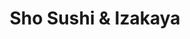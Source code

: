 ---
layout: place
title: "Sho Sushi & Izakaya"
permalink: /colorado/centennial/sho-sushi-izakaya.html
stateAbbr: CO
stateName: Colorado
cityName: Centennial
place_id: ChIJb9FE7YePbIcRnsYvbuN5_Ak
photos:
  - name: >-
      places/ChIJb9FE7YePbIcRnsYvbuN5_Ak/photos/AeeoHcKOuGWG_6ee-jrDE5aG-rCeYYqBrej13IqTSQRlI6xkRlzCWWXQx65Jha8fpnpnUfqPtbZATKJv1CH-FBzURlYirIrX4ahoeD9CJL-5iK7m8bLMlTdj8C9IPCUWoCzINzEem1M-8I-WyTvBXfWhQ01qQytohKBKEUHpEbz6GPhye86CqPdagNMSyyRlZofaLuDC4lsWFse_u0GjNrwkx8IoN68mRshur9hSMwP8wfwuyrby1PFwVw-4_OlRjAjwqglNGRsIa_NEjrj-tQJbwSOpjULTOkanX5OgxsXkXfKr_A
    widthPx: 3600
    heightPx: 2400
    authorAttributions:
      - displayName: Sho Sushi & Izakaya
        uri: https://maps.google.com/maps/contrib/117329144214669266302
        photoUri: >-
          https://lh3.googleusercontent.com/a-/ALV-UjVlJsrq2gDSzsskhLnJP_oyoVc2FeaB_bUt4mglZ6EsZsM4pEQM=s100-p-k-no-mo
    flagContentUri: >-
      https://www.google.com/local/imagery/report/?cb_client=maps_api_places.places_api&image_key=!1e10!2sAF1QipMUSSdTKmSuYiYxXBpt7kbnTlfX3R6jojGwtn40&hl=en-US
    googleMapsUri: >-
      https://www.google.com/maps/place//data=!3m4!1e2!3m2!1sAF1QipMUSSdTKmSuYiYxXBpt7kbnTlfX3R6jojGwtn40!2e10!4m2!3m1!1s0x876c8f87ed44d16f:0x9fc79e36e2fc69e
  - name: >-
      places/ChIJb9FE7YePbIcRnsYvbuN5_Ak/photos/AeeoHcKcxGWrO_hM7e5hYzGE9QTWFm0ckNF3dtk6tNGo2Oo01PT0NZePIJvqzO1OAee0uN0RMW0TZXHdaULINYB4syJnxPSu_UtC3iSJc01zSZw6Zvzi0IQf-8o1WMfnR4YjNzztRLmISkvqwYdzQ20dcKL8bQvfwLLdfRurzCKwoskwCFJtCUvWBeUbDDCIw5z7gLZVc9jYDtJMgI2g2meGDMoM36jxnPrOglN_ms_psCSKbIl7gktTnaB6WPOKBjGFuEwnSt9fdWBqZIL4EFOFjr7Pw7NsQgCvZC4TmHJOIv7xDw
    widthPx: 3600
    heightPx: 2395
    authorAttributions:
      - displayName: Sho Sushi & Izakaya
        uri: https://maps.google.com/maps/contrib/117329144214669266302
        photoUri: >-
          https://lh3.googleusercontent.com/a-/ALV-UjVlJsrq2gDSzsskhLnJP_oyoVc2FeaB_bUt4mglZ6EsZsM4pEQM=s100-p-k-no-mo
    flagContentUri: >-
      https://www.google.com/local/imagery/report/?cb_client=maps_api_places.places_api&image_key=!1e10!2sAF1QipPCjTEj19YTY7q2UfF6YTiG-CmfKfTrV6VqGdFn&hl=en-US
    googleMapsUri: >-
      https://www.google.com/maps/place//data=!3m4!1e2!3m2!1sAF1QipPCjTEj19YTY7q2UfF6YTiG-CmfKfTrV6VqGdFn!2e10!4m2!3m1!1s0x876c8f87ed44d16f:0x9fc79e36e2fc69e
  - name: >-
      places/ChIJb9FE7YePbIcRnsYvbuN5_Ak/photos/AeeoHcKksqWlFLOpa3g-E--WGko_sK1ZSNuYhBUp39adeGI-4N2_oNs95VdkblKAym7s1oOSAscrXnQcfEnqdHQlexnZd10i91NyX7CN0RwwC3h0atakUaIE4TWgrQrTUZB-x0aC-LZYjH0qdcphOb-H2NF92a464_wuFS1IgstSkIhEXKJphwrLEBQcsso2RmT6m-Q9yZNlVGhlZA4IUDqa0rmt_bzsJZCqlwe2tHDZHNbWfZKP-VsGnAjdx6N4bpx_Tuj30q5CbtQehCv14T5755rXItKGWPqO4x_v-c5M6mk-kA5XXXu9QKakztmnyDnri9KpSfk0rXYPTxlBMV1UbTnadZ-A_iS3X6485S2Jy13xw-zD3btJnk3QpUXrGcVxzx70a7eZyQ5mBu5bCNO-t_752KD3ydAyifwr09bqPdAFPQOifyPlgtyQBgTrSQ
    widthPx: 3650
    heightPx: 2562
    authorAttributions:
      - displayName: Adam You
        uri: https://maps.google.com/maps/contrib/118308283543701668363
        photoUri: >-
          https://lh3.googleusercontent.com/a-/ALV-UjUKo_mDrntQgEZZKmPo642zby3xFoKSJ-_w6haB6G5CWvECUOA=s100-p-k-no-mo
    flagContentUri: >-
      https://www.google.com/local/imagery/report/?cb_client=maps_api_places.places_api&image_key=!1e10!2sCIABIhAGbyw7pwQ0c2elroEABbXv&hl=en-US
    googleMapsUri: >-
      https://www.google.com/maps/place//data=!3m4!1e2!3m2!1sCIABIhAGbyw7pwQ0c2elroEABbXv!2e10!4m2!3m1!1s0x876c8f87ed44d16f:0x9fc79e36e2fc69e
  - name: >-
      places/ChIJb9FE7YePbIcRnsYvbuN5_Ak/photos/AeeoHcIx92L3Q-j3ILjomjLVCmrz54ztmJabAnS8GULQ68UfQN5NTtVPmw4jMC4s-bOXqKcyow2GLuI5nUlT1fRLD5CHs86glF1Avbf_x9LP1760oVoanG-p-B9IpHLNulxXnlCHSqkGSmCTDF5iZLOmFsZDlKMLvwgLeZU96ePe1BF6KuZyuW_4CBPFkh4yXMToSufQTPp6k2_CUHUF9TUrWQ8ZlIBSQynv8Ue2SiTxADe88c3ZKGuA2YQp5ILv6T2y6Yz5dVTtn5vhuBytf4ZKU_9C6lgG_yaEvSdgqEAjlPpPKxobb4xv8ycMw7mevhzCzI9a9lBmFBI3_GCH18_lp0giqaMduC0gzzWbM09O3eVpUHeLU2hIKYKyjgVDZO6DhqADOsF7Hk5h24-n_caeyl4XD95fquDwU_hhTBcPV6JfedfA
    widthPx: 4032
    heightPx: 3024
    authorAttributions:
      - displayName: thu Trang Nguyen
        uri: https://maps.google.com/maps/contrib/110079893000165163761
        photoUri: >-
          https://lh3.googleusercontent.com/a-/ALV-UjXiJI7sxhIoXVEe7L5gQpCwVL8VlpqaHi66V8K41fGod2980w7R=s100-p-k-no-mo
    flagContentUri: >-
      https://www.google.com/local/imagery/report/?cb_client=maps_api_places.places_api&image_key=!1e10!2sCIHM0ogKEICAgMDA37ixkAE&hl=en-US
    googleMapsUri: >-
      https://www.google.com/maps/place//data=!3m4!1e2!3m2!1sCIHM0ogKEICAgMDA37ixkAE!2e10!4m2!3m1!1s0x876c8f87ed44d16f:0x9fc79e36e2fc69e
  - name: >-
      places/ChIJb9FE7YePbIcRnsYvbuN5_Ak/photos/AeeoHcL3A3WCVxxus5NosE1fYxA-c4hZM3DViIkC-BLo9Upnwj5iO4UYpjGMM0M5z4Ax4BttR1yakTZ43YfsZQ7o8NjiQOToVqTBrW7foIBzP2rrl6ZZ_HBUnWWy7IZi8oKDLziXIHldW0keIqsq-5VXK8ko6jwKvomi12ZepzbevqdTz75lBwh2tuKL-KklJuu7WAvr3zYpgaVlkiKL1R6ij7neFFehoddMFH-STNgt7jc0wxY-mlOpJfaG-aAKjqaPaJG_q2SIAvAK7aXlccWWW90LD6Mk-oMukItXXIitF14IHQ
    widthPx: 3600
    heightPx: 2395
    authorAttributions:
      - displayName: Sho Sushi & Izakaya
        uri: https://maps.google.com/maps/contrib/117329144214669266302
        photoUri: >-
          https://lh3.googleusercontent.com/a-/ALV-UjVlJsrq2gDSzsskhLnJP_oyoVc2FeaB_bUt4mglZ6EsZsM4pEQM=s100-p-k-no-mo
    flagContentUri: >-
      https://www.google.com/local/imagery/report/?cb_client=maps_api_places.places_api&image_key=!1e10!2sAF1QipP7pnGCqxeeWa4nJsFI9zhV-c1mG3uhVVxu5QQV&hl=en-US
    googleMapsUri: >-
      https://www.google.com/maps/place//data=!3m4!1e2!3m2!1sAF1QipP7pnGCqxeeWa4nJsFI9zhV-c1mG3uhVVxu5QQV!2e10!4m2!3m1!1s0x876c8f87ed44d16f:0x9fc79e36e2fc69e
  - name: >-
      places/ChIJb9FE7YePbIcRnsYvbuN5_Ak/photos/AeeoHcI_9c45KZrw1xJboHI-xPOiMc6ZnXpcRd_DmNKVFdUkhYNnxqaCpOm4mYJvD-JDysIVB1bd34yw79-r9W1JroBarNo_8lTa3q6ScT82iMhjAk7wa9TWpgEc5kWeUj-y-ZkPDTaF8SrEoxsNmAH_T-1za-Qf3bBYDg9D7siVeKcmVJjKNsfuEFM_WOBXAY5Xr_eYGnra1cZdyEqdRUokSc2Xe2JEpt9gvbOwlagGaa-qGLW1vfCzCdrzvZ0ZAW8XT_kdyv07t6aETOVAJqQrg9TrPyONBwvgYW_lt9xmmq0oEw
    widthPx: 3600
    heightPx: 2395
    authorAttributions:
      - displayName: Sho Sushi & Izakaya
        uri: https://maps.google.com/maps/contrib/117329144214669266302
        photoUri: >-
          https://lh3.googleusercontent.com/a-/ALV-UjVlJsrq2gDSzsskhLnJP_oyoVc2FeaB_bUt4mglZ6EsZsM4pEQM=s100-p-k-no-mo
    flagContentUri: >-
      https://www.google.com/local/imagery/report/?cb_client=maps_api_places.places_api&image_key=!1e10!2sAF1QipPee_84ZRK5saQeK57PCBjwN3OYL7CnGXoQhO3f&hl=en-US
    googleMapsUri: >-
      https://www.google.com/maps/place//data=!3m4!1e2!3m2!1sAF1QipPee_84ZRK5saQeK57PCBjwN3OYL7CnGXoQhO3f!2e10!4m2!3m1!1s0x876c8f87ed44d16f:0x9fc79e36e2fc69e
  - name: >-
      places/ChIJb9FE7YePbIcRnsYvbuN5_Ak/photos/AeeoHcLE0sbLIQZ9RSQFZR6zgNQ9ke8Pj-hj7C5O9hrHG1IN17zQar7SOmBGuQtu7cH8FqgIDpAsekBJf3ru9oGX6joAe46rKGjK-qIZnDv9oCPwYCi3al5u4rAcZGFo1DW-zhsiTGc5MWcxHPW9PpKFfaAvaGamFjNo57yqKA8igtR0m4wGSOAcbgaKgBAaJ7wsjegF15kT8e3ZFf9bwXz7Ta4gA7TYCeEwLKjx_m0X9rbBoycw5dYSlGHsSO81MPYC6SiVyvUMQJu453kttM0ov9RHtV2NSmWZH-NFS3CymZ1eDx01ngkcRdPLDaeAn3XVUe98FYFZkf3Hht_3CbIDQy_yjjEy92zd5rhKMpQwQ4hPNvGoj3pBxHMazntED63K7-1D9fkhq5G8JYF4iJiWus5pxL8JP8TEfGsECVbYMUXax3ZCa2mmem9Elpp68FLx
    widthPx: 3840
    heightPx: 2955
    authorAttributions:
      - displayName: Adam You
        uri: https://maps.google.com/maps/contrib/118308283543701668363
        photoUri: >-
          https://lh3.googleusercontent.com/a-/ALV-UjUKo_mDrntQgEZZKmPo642zby3xFoKSJ-_w6haB6G5CWvECUOA=s100-p-k-no-mo
    flagContentUri: >-
      https://www.google.com/local/imagery/report/?cb_client=maps_api_places.places_api&image_key=!1e10!2sCIABIhAGbyfQQwXAE2elroIADHY1&hl=en-US
    googleMapsUri: >-
      https://www.google.com/maps/place//data=!3m4!1e2!3m2!1sCIABIhAGbyfQQwXAE2elroIADHY1!2e10!4m2!3m1!1s0x876c8f87ed44d16f:0x9fc79e36e2fc69e
  - name: >-
      places/ChIJb9FE7YePbIcRnsYvbuN5_Ak/photos/AeeoHcJU1kOoqu7W463Js7gg_5MVltt_Hxio3IRLjYLv3nAhHxYrju3qGOeRezLa0pPakzc7hv5hysVtnBp-kBPF2uGNlO0fpIz8l_l9BPKuHtTYpNO-XyYN41O-C6KpRygjcb4j1guOSwRBFD09uXjye-JPm4Ocb5ZWpO0M5JCZHupq6llaAEV5yt4vJRl-bC6SY_m2XqPZDyh6_wi_AvFe4yh74fe5sLiyg-pSYRRLKMH1WPCZxBW-Kuk0rPgHRUqwIQTpjTnJJrPUkyMlFaYteG-aZoUysa-7wJXtpSzkbqns1cX9_Zvnzm0t3pT9hzoebMbn3YUiann5XUjXlsy6Gd1nm1blQ10EPciems43CyugZHGHDNyx7kJlDw49gXPzWXooMuBXDT4swUZ65ZlXtJ2GGYq2fKWdcIIuhdUmPa0p_w
    widthPx: 4032
    heightPx: 3024
    authorAttributions:
      - displayName: thu Trang Nguyen
        uri: https://maps.google.com/maps/contrib/110079893000165163761
        photoUri: >-
          https://lh3.googleusercontent.com/a-/ALV-UjXiJI7sxhIoXVEe7L5gQpCwVL8VlpqaHi66V8K41fGod2980w7R=s100-p-k-no-mo
    flagContentUri: >-
      https://www.google.com/local/imagery/report/?cb_client=maps_api_places.places_api&image_key=!1e10!2sCIHM0ogKEICAgMDA37ixYA&hl=en-US
    googleMapsUri: >-
      https://www.google.com/maps/place//data=!3m4!1e2!3m2!1sCIHM0ogKEICAgMDA37ixYA!2e10!4m2!3m1!1s0x876c8f87ed44d16f:0x9fc79e36e2fc69e
  - name: >-
      places/ChIJb9FE7YePbIcRnsYvbuN5_Ak/photos/AeeoHcJAt4J3LuIx55ergKt1VVwkfLqtCOX8pir0-G0Q-9nSdMQ7HOBY1Xud1kJ6oHYeYj0WQVgkcj69DowidPTTRvjVyevFlnkmE7sEaBWfVKyV4Ta13D4OFWYBSKT580CcN095VeqOmN0BwHASzrGZMWyFJRtrhFc-M7M2A3FctRbHDvd-oAvMyyEHKo5IZlIi-5iTfCOAOo6uNn5jpRyUYYeOUWG0kbuNFPLhwves11VL7bsNdogcDoGfCcanlQyW1suwuz3QV-mREcMU01ui1VQJC5KHd3UM3_nH2RMC95MO4nZmCyHJwA3WRZ2kZUHDji_NP6Z6r7R6Z_QAKxga9Qak49YJmcPfv2Xbne1cEVxCHOLcvEfuEN73pCC2tfgFLUDgJvDuk1YOR1B-QiejTnVELfLB92MSMP5-zHX5-wbLozfU
    widthPx: 2048
    heightPx: 1536
    authorAttributions:
      - displayName: Adam You
        uri: https://maps.google.com/maps/contrib/118308283543701668363
        photoUri: >-
          https://lh3.googleusercontent.com/a-/ALV-UjUKo_mDrntQgEZZKmPo642zby3xFoKSJ-_w6haB6G5CWvECUOA=s100-p-k-no-mo
    flagContentUri: >-
      https://www.google.com/local/imagery/report/?cb_client=maps_api_places.places_api&image_key=!1e10!2sCIHM0ogKEICAgICfk-CW6wE&hl=en-US
    googleMapsUri: >-
      https://www.google.com/maps/place//data=!3m4!1e2!3m2!1sCIHM0ogKEICAgICfk-CW6wE!2e10!4m2!3m1!1s0x876c8f87ed44d16f:0x9fc79e36e2fc69e
  - name: >-
      places/ChIJb9FE7YePbIcRnsYvbuN5_Ak/photos/AeeoHcIMJWkFyAM7cFO1Ctk3QqFMHFz-pWUUVOlVEWzR0JUE34KtbT0lX_BguST7sc06rrGmzSu1-_nXkYJ3un0uagw-ib3M13s5xBM58pzP26XoOgjK3QqYri6RLbiajmn-n1mfCdQEsEOdlUw5356YV9fGl9O0FYn-8M7IuX7_qkkvA9Wa8IAOUv6tLwDyPeLy8tEIJlqKsup36bjRBTGxlCg9luNbSJXKv-e9wJNA4UZ7i_glbhVDh0QqZ3gnUzBxwxX63EIYvmhgqxVyu0ee2M6-LWM1Cc4ALpwpt3lxaZ349TJOrAK9ZARQZa9f_w40n964dtigikOgd65cdTOVnxZJln8Cb7yYsbqCd2xyDUgfdL3FULBK0hGQEkAOuYZM-BDxzxf5YAzg5iK_tQtDsrGN92cuYHJfhiL7jVRC8trM1g
    widthPx: 2048
    heightPx: 1515
    authorAttributions:
      - displayName: Adam You
        uri: https://maps.google.com/maps/contrib/118308283543701668363
        photoUri: >-
          https://lh3.googleusercontent.com/a-/ALV-UjUKo_mDrntQgEZZKmPo642zby3xFoKSJ-_w6haB6G5CWvECUOA=s100-p-k-no-mo
    flagContentUri: >-
      https://www.google.com/local/imagery/report/?cb_client=maps_api_places.places_api&image_key=!1e10!2sCIHM0ogKEICAgICfk-DKFw&hl=en-US
    googleMapsUri: >-
      https://www.google.com/maps/place//data=!3m4!1e2!3m2!1sCIHM0ogKEICAgICfk-DKFw!2e10!4m2!3m1!1s0x876c8f87ed44d16f:0x9fc79e36e2fc69e
address: '6583 S Parker Rd #400, Centennial, CO 80016, USA'
street: '6583 S Parker Rd #400'
city: Centennial
state: CO
zip: '80016'
country: USA
neighborhood: null
latitude: '39.596841'
longitude: '-104.804048'
accessibility_options:
  wheelchairAccessibleParking: true
  wheelchairAccessibleEntrance: true
  wheelchairAccessibleRestroom: true
  wheelchairAccessibleSeating: true
business_status: OPERATIONAL
name: Sho Sushi & Izakaya
google_maps_links:
  directionsUri: >-
    https://www.google.com/maps/dir//''/data=!4m7!4m6!1m1!4e2!1m2!1m1!1s0x876c8f87ed44d16f:0x9fc79e36e2fc69e!3e0
  placeUri: https://maps.google.com/?cid=719584058185598622
  writeAReviewUri: >-
    https://www.google.com/maps/place//data=!4m3!3m2!1s0x876c8f87ed44d16f:0x9fc79e36e2fc69e!12e1
  reviewsUri: >-
    https://www.google.com/maps/place//data=!4m4!3m3!1s0x876c8f87ed44d16f:0x9fc79e36e2fc69e!9m1!1b1
  photosUri: >-
    https://www.google.com/maps/place//data=!4m3!3m2!1s0x876c8f87ed44d16f:0x9fc79e36e2fc69e!10e5
primary_type: Sushi Restaurant
opening_hours:
  regular: null
  current: null
secondary_opening_hours:
  regular:
    weekdayDescriptions: null
    type: null
  current:
    weekdayDescriptions: null
    type: null
phone: (303) 353-4192
price_level: PRICE_LEVEL_MODERATE
price_range: $30 &ndash; $50
rating: '4.3'
rating_count: 414
website: https://www.shosushico.com/
description: null
reviews: null
parking_options: null
payment_options: null
allow_dogs: null
curbside_pickup: null
delivery: null
dine_in: null
good_for_children: null
good_for_groups: null
good_for_sports: null
live_music: null
menu_for_children: null
outdoor_seating: null
reservable: null
restroom: null
serves_beer: null
serves_breakfast: null
serves_brunch: null
serves_cocktails: null
serves_coffee: null
serves_dinner: null
serves_dessert: null
serves_lunch: null
serves_vegetarian_food: null
serves_wine: null
takeout: null

---